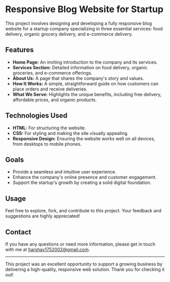 # Responsive Blog Website for Startup

This project involves designing and developing a fully responsive blog website for a startup company specializing in three essential services: food delivery, organic grocery delivery, and e-commerce delivery.

## Features

- **Home Page:** An inviting introduction to the company and its services.
- **Services Section:** Detailed information on food delivery, organic groceries, and e-commerce offerings.
- **About Us:** A page that shares the company's story and values.
- **How It Works:** A simple, straightforward guide on how customers can place orders and receive deliveries.
- **What We Serve:** Highlights the unique benefits, including free delivery, affordable prices, and organic products.

## Technologies Used

- **HTML:** For structuring the website.
- **CSS:** For styling and making the site visually appealing.
- **Responsive Design:** Ensuring the website works well on all devices, from desktops to mobile phones.

## Goals

- Provide a seamless and intuitive user experience.
- Enhance the company's online presence and customer engagement.
- Support the startup's growth by creating a solid digital foundation.

## Usage

Feel free to explore, fork, and contribute to this project. Your feedback and suggestions are highly appreciated!

## Contact

If you have any questions or need more information, please get in touch with me at harshav1752002@gmail.com.

---

This project was an excellent opportunity to support a growing business by delivering a high-quality, responsive web solution. Thank you for checking it out!
